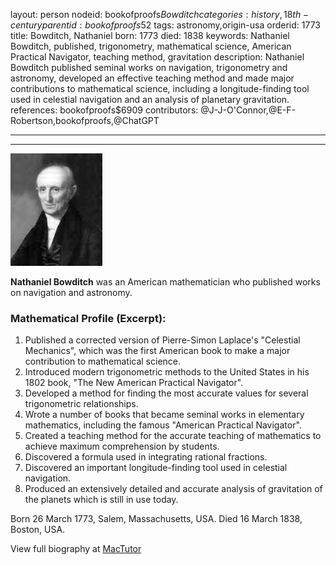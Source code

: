 layout: person
nodeid: bookofproofs$Bowditch
categories: history,18th-century
parentid: bookofproofs$52
tags: astronomy,origin-usa
orderid: 1773
title: Bowditch, Nathaniel
born: 1773
died: 1838
keywords: Nathaniel Bowditch, published, trigonometry, mathematical science, American Practical Navigator, teaching method, gravitation
description: Nathaniel Bowditch published seminal works on navigation, trigonometry and astronomy, developed an effective teaching method and made major contributions to mathematical science, including a longitude-finding tool used in celestial navigation and an analysis of planetary gravitation.
references: bookofproofs$6909
contributors: @J-J-O'Connor,@E-F-Robertson,bookofproofs,@ChatGPT

---



---

![Bowditch.jpg](https://github.com/bookofproofs/bookofproofs.github.io/blob/main/_sources/_assets/images/portraits/Bowditch.jpg?raw=true)

**Nathaniel Bowditch** was an American mathematician who published works on navigation and astronomy.

### Mathematical Profile (Excerpt):
1. Published a corrected version of Pierre-Simon Laplace's "Celestial Mechanics", which was the first American book to make a major contribution to mathematical science.
2. Introduced modern trigonometric methods to the United States in his 1802 book, "The New American Practical Navigator".
3. Developed a method for finding the most accurate values for several trigonometric relationships.
4. Wrote a number of books that became seminal works in elementary mathematics, including the famous "American Practical Navigator".
5. Created a teaching method for the accurate teaching of mathematics to achieve maximum comprehension by students.
6. Discovered a formula used in integrating rational fractions.
7. Discovered an important longitude-finding tool used in celestial navigation.
8. Produced an extensively detailed and accurate analysis of gravitation of the planets which is still in use today.

Born 26 March 1773, Salem, Massachusetts, USA. Died 16 March 1838, Boston, USA.

View full biography at [MacTutor](https://mathshistory.st-andrews.ac.uk/Biographies/Bowditch/)
